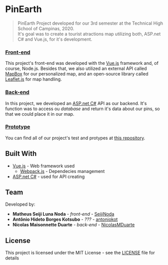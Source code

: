 # PinEarth

> PinEarth
Project developed for our 3rd semester at the Technical High School of Campinas, 2020.<br>
It's goal was to create a tourist atractions map utilizing both, ASP.net C# and Vue.js, for it's development.

### [Front-end](./frontend)
This project's front-end was developed with the [Vue.js](https://vuejs.org/) framework and, of course, Node.js. Besides that, we also utilized an external API called [MapBox](https://www.mapbox.com/) for our personalized map, and an open-source library called [Leaflet.js](https://leafletjs.com/) for map handling.

### [Back-end](./backend)
In this project, we developed an [ASP.net C#](https://dotnet.microsoft.com/apps/aspnet) API as our backend. It's function was to access ou _database_ and return it's data about our pins, so that we could place it in our map.

### [Prototype](https://github.com/SeijiNoda/PP2-Project-Prototype)
You can find all of our project's test and protypes at [this repository](https://github.com/SeijiNoda/PP2-Project-Prototype).

## Built With
- [Vue.js](https://vuejs.org/) - Web framework used
  - [Webpack.js](https://webpack.js.org/) - Dependecies management
- [ASP.net C#](https://dotnet.microsoft.com/apps/aspnet) - used for API creating

## Team
Developed by: 
- **Matheus Seiji Luna Noda** - _front-end_ - [SeijiNoda](https://github.com/SeijiNoda)
- **Antônio Hideto Borges Kotsubo** - _???_ - [antoniokot](https://github.com/antoniokot)
- **Nícolas Maisonnette Duarte** - _back-end_ - [NicolasMDuarte](https://github.com/NicolasMDuarte)

## License
This project is licensed under the MIT License - see the [LICENSE](./LICENSE) file for details
